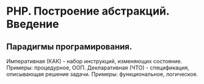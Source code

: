 # PHP. Построение абстракций. Введение


## Парадигмы програмирования.
Императивная (КАК) - набор инструкций, изменяющих состояние. Примеры: процедурное, ООП.
Декларативная (ЧТО) - спецификация, описывающая решение задачи. Примеры: функциональное, логическое.